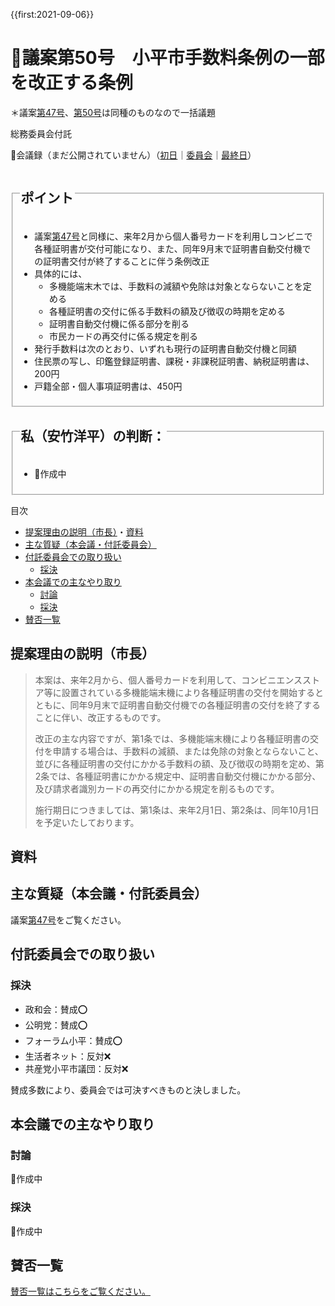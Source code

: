 {{first:2021-09-06}}

# 🚧議案第50号　小平市手数料条例の一部を改正する条例

＊議案[第47号](./gian-47.md)、[第50号](./gian-50.md)は同種のものなので一括議題

<i class="fa fa-gavel" aria-hidden="true"></i> 総務委員会付託

<p id="read-kaigiroku">📄会議録（まだ公開されていません）（<a href="https://ssp.kaigiroku.net/tenant/kodaira/SpTop.html">初日</a>｜<a href="https://ssp.kaigiroku.net/tenant/kodaira/SpTop.html">委員会</a>｜<a href="https://ssp.kaigiroku.net/tenant/kodaira/SpTop.html">最終日</a>）</p>

<fieldset class="pnt">
  <legend><h2>ポイント</h2></legend>

- 議案[第47号](./gian-47.md)と同様に、来年2月から個人番号カードを利用しコンビニで各種証明書が交付可能になり、また、同年9月末で証明書自動交付機での証明書交付が終了することに伴う条例改正
- 具体的には、
    - 多機能端末木では、手数料の減額や免除は対象とならないことを定める
    - 各種証明書の交付に係る手数料の額及び徴収の時期を定める
    - 証明書自動交付機に係る部分を削る
    - 市民カードの再交付に係る規定を削る
- 発行手数料は次のとおり、いずれも現行の証明書自動交付機と同額
- 住民票の写し、印鑑登録証明書、課税・非課税証明書、納税証明書は、200円
- 戸籍全部・個人事項証明書は、450円

</fieldset>

<fieldset class="sanpi">
  <legend><h2><!--⭕️❌--> 私（安竹洋平）の判断：<!--賛成--></h2></legend>

- 🚧作成中

</fieldset>

<div class="toc">

目次

- [提案理由の説明（市長）](#提案理由の説明市長)・[資料](#資料)
- [主な質疑（本会議・付託委員会）](#主な質疑本会議付託委員会)
- [付託委員会での取り扱い](#付託委員会での取り扱い)
  - [採決](#採決)
- [本会議での主なやり取り](#本会議での主なやり取り)
  - [討論](#討論)
  - [採決](#採決-1)
- [賛否一覧](#賛否一覧)

</div>

## 提案理由の説明（市長）
> 本案は、来年2月から、個人番号カードを利用して、コンビニエンスストア等に設置されている多機能端末機により各種証明書の交付を開始するとともに、同年9月末で証明書自動交付機での各種証明書の交付を終了することに伴い、改正するものです。
>
> 改正の主な内容ですが、第1条では、多機能端末機により各種証明書の交付を申請する場合は、手数料の減額、または免除の対象とならないこと、並びに各種証明書の交付にかかる手数料の額、及び徴収の時期を定め、第2条では、各種証明書にかかる規定中、証明書自動交付機にかかる部分、及び請求者識別カードの再交付にかかる規定を削るものです。
>
> 施行期日につきましては、第1条は、来年2月1日、第2条は、同年10月1日を予定いたしております。

## 資料

<div class="situgi">

## 主な質疑（本会議・付託委員会）

議案[第47号](./gian-47.md)をご覧ください。

</div>

## 付託委員会での取り扱い
### 採決

- 政和会：賛成⭕️
- 公明党：賛成⭕️
- フォーラム小平：賛成⭕️
- 生活者ネット：反対❌
- 共産党小平市議団：反対❌

賛成多数により、委員会では可決すべきものと決しました。


## 本会議での主なやり取り
### 討論
🚧作成中

### 採決
🚧作成中

<!--全議員が賛成⭕️❌-->

## 賛否一覧
[賛否一覧はこちらをご覧ください。](./index.md#賛否)

